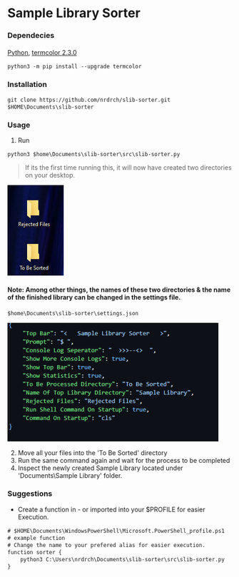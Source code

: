 # Sample Library Sorter


### Dependecies
#### 
[Python](https://www.python.org/downloads/), [termcolor 2.3.0 ](https://pypi.org/project/termcolor/)
```
python3 -m pip install --upgrade termcolor
```
### Installation 
```
git clone https://github.com/nrdrch/slib-sorter.git $HOME\Documents\slib-sorter
```

### Usage 
1. Run
```
python3 $home\Documents\slib-sorter\src\slib-sorter.py
```
> If its the first time running this, it will now have created two directories on your desktop.


<img src="https://raw.githubusercontent.com/nrdrch/slib-sorter/main/examples/direxample.png?token=GHSAT0AAAAAACCUPKWOJF3EUJNKTAR7NJSSZEUEOLA">
<img examples/direxample.png>

#### Note: Among other things, the names of these two directories & the name of the finished library can be changed in the settings file. 
```
$home\Documents\slib-sorter\settings.json
```


<img src="https://raw.githubusercontent.com/nrdrch/slib-sorter/main/examples/settings.png?token=GHSAT0AAAAAACCUPKWOI2DEHVEBXZM4Y23EZEUEP5A">


2. Move all your files into the 'To Be Sorted' directory
3. Run the same command again and wait for the process to be completed 
4. Inspect the newly created Sample Library located under 'Documents\Sample Library' folder.


### Suggestions
- Create a function in - or imported into your $PROFILE for easier Execution.

```
# $HOME\Documents\WindowsPowerShell\Microsoft.PowerShell_profile.ps1
# example function 
# Change the name to your prefered alias for easier execution.
function sorter {
    python3 C:\Users\nrdrch\Documents\slib-sorter\src\slib-sorter.py
}
```
